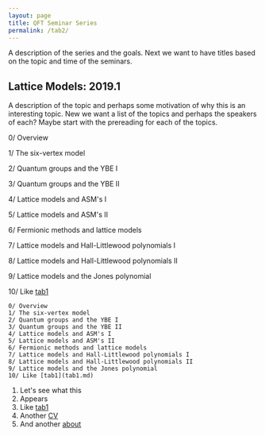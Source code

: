 ```yaml
---
layout: page
title: QFT Seminar Series
permalink: /tab2/
---
```


A description of the series and the goals. Next we want to have titles based on the topic and time of the seminars.

## Lattice Models: 2019.1

A description of the topic and perhaps some motivation of why this is an interesting topic. New we want a list of the topics and perhaps the speakers of each? Maybe start with the prereading for each of the topics.


0/ Overview

1/ The six-vertex model

2/ Quantum groups and the YBE I

3/ Quantum groups and the YBE II

4/ Lattice models and ASM's I

5/ Lattice models and ASM's II

6/ Fermionic methods and lattice models

7/ Lattice models and Hall-Littlewood polynomials I

8/ Lattice models and Hall-Littlewood polynomials II

9/ Lattice models and the Jones polynomial

10/ Like [tab1](tab1.md)



    0/ Overview 
    1/ The six-vertex model
    2/ Quantum groups and the YBE I
    3/ Quantum groups and the YBE II
    4/ Lattice models and ASM's I
    5/ Lattice models and ASM's II
    6/ Fermionic methods and lattice models
    7/ Lattice models and Hall-Littlewood polynomials I
    8/ Lattice models and Hall-Littlewood polynomials II
    9/ Lattice models and the Jones polynomial
    10/ Like [tab1](tab1.md)



1. Let's see what this  
1. Appears 
1. Like [tab1](tab1.md)
1. Another [CV](CV.md)
1. And another [about](about.md)




